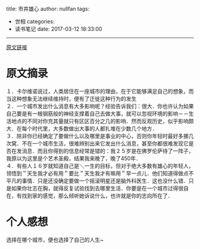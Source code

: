 title: 市井雄心
author: nullfan
tags:
  - 世相
categories:
  - 读书笔记
date: 2017-03-12 18:33:00
---
[原文链接](http://lanxi.baijia.baidu.com/article/464543)
# 原文摘录
１．卡尔维诺说过，人类居住在一座城市的理由，在于它能够满足自己的想象，而当这种想象无法继续维持时，便有了迁徙这种行为的发生  
２．一个城市发出什么消息有大多影响呢？经验告诉我们：很大．你也许认为如果自己要是有一根钢筋般的神经支撑着自己去做大事，就可以忽视环境的影响－－生活地点的不同对你充其量就只有区区百分之几的影响．然而反观历史，似乎影响颇大．在每个时代里，大多数做出大事的人都扎堆在少数几个地方．  
３．除非你已经确定了要做什么以及哪里是事业的中心，否则你年轻时最好多挪几次窝．不在一个城市生活，很难辨别出来它发出什么消息，甚至你都很难发现它是否在发消息．而且你得到的信息经常是错的：我２５岁是在佛罗伦萨待了一阵子，我原以为这里是个艺术圣殿，结果我来晚了，晚了450年．  
４．有些人１６岁就知道自己是＼一生的目标，但对于绝大多数有雄心的年轻人，领悟到＂天生我才必有用＂要比＂天生我才有嘛用＂早一点儿．他们知道得做点不平凡的事情．只是还没确定要做一个摇滚明星还是脑外科医生．这也没什么错．只是如果你壮志在胸，就得反复试验找到去哪里生活．你要是在一个城市过得很自在，有找到家的感觉，那么倾听她诉说什么，也许就是你的志向所在了．
# 个人感想
选择在哪个城市，便也选择了自己的人生~
